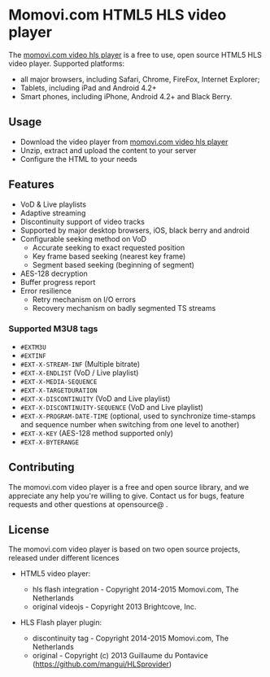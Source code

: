 #  Momovi.com HTML5 HLS video player

The [momovi.com video hls player](https://momovi.com/opensource/momovi-video-hls) is a free to use, open source HTML5 HLS video player.
Supported platforms:
- all major browsers, including Safari, Chrome, FireFox, Internet Explorer;
- Tablets, including iPad and Android 4.2+
- Smart phones, including iPhone, Android 4.2+ and Black Berry.

## Usage
  - Download the video player from [momovi.com video hls player](https://momovi.com/opensource/momovi-video-hls)
  - Unzip, extract and upload the content to your server
  - Configure the HTML to your needs

## Features

  - VoD & Live playlists
  - Adaptive streaming
  - Discontinuity support of video tracks
  - Supported by major desktop browsers, iOS, black berry and android
  - Configurable seeking method on VoD
    - Accurate seeking to exact requested position
    - Key frame based seeking (nearest key frame)
    - Segment based seeking (beginning of segment)
  - AES-128 decryption 
  - Buffer progress report
  - Error resilience
    - Retry mechanism on I/O errors 
    - Recovery mechanism on badly segmented TS streams

### Supported M3U8 tags

  - `#EXTM3U`
  - `#EXTINF`
  - `#EXT-X-STREAM-INF` (Multiple bitrate)
  - `#EXT-X-ENDLIST` (VoD / Live playlist)
  - `#EXT-X-MEDIA-SEQUENCE`
  - `#EXT-X-TARGETDURATION`
  - `#EXT-X-DISCONTINUITY` (VoD and Live playlist)
  - `#EXT-X-DISCONTINUITY-SEQUENCE` (VoD and Live playlist)
  - `#EXT-X-PROGRAM-DATE-TIME` (optional, used to synchronize time-stamps and sequence number when switching from one level to another)
  - `#EXT-X-KEY` (AES-128 method supported only)
  - `#EXT-X-BYTERANGE`



## Contributing
The momovi.com video player is a free and open source library, and we appreciate any help you're willing to give. Contact us for bugs, feature requests and other questions at opensource@  .

## License
The momovi.com video player is based on two open source projects, released under different licences
  
  - HTML5 video player:
    - hls flash integration - Copyright 2014-2015 Momovi.com, The Netherlands 
    - original videojs - Copyright 2013 Brightcove, Inc.

  - HLS Flash player plugin:
    - discontinuity tag - Copyright 2014-2015 Momovi.com, The Netherlands 
    - original - Copyright (c) 2013 Guillaume du Pontavice (https://github.com/mangui/HLSprovider)





